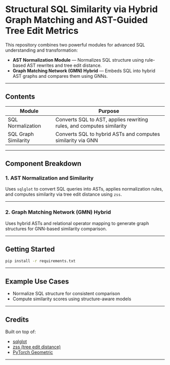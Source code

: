 # Structural SQL Similarity via Hybrid Graph Matching and AST-Guided Tree Edit Metrics

This repository combines two powerful modules for advanced SQL understanding and transformation:

* **AST Normalization Module** — Normalizes SQL structure using rule-based AST rewrites and tree edit distance.
* **Graph Matching Network (GMN) Hybrid** — Embeds SQL into hybrid AST graphs and compares them using GNNs.

---

## Contents

| Module               | Purpose                                                               |
| -------------------- | --------------------------------------------------------------------- |
| SQL Normalization    | Converts SQL to AST, applies rewriting rules, and computes similarity |
| SQL Graph Similarity | Converts SQL to hybrid ASTs and computes similarity via GNN           |

---

## Component Breakdown

### 1. AST Normalization and Similarity

Uses `sqlglot` to convert SQL queries into ASTs, applies normalization rules, and computes similarity via tree edit distance using `zss`.

---

### 2. Graph Matching Network (GMN) Hybrid

Uses hybrid ASTs and relational operator mapping to generate graph structures for GNN-based similarity comparison.

---

## Getting Started

```bash
pip install -r requirements.txt
```

---

## Example Use Cases

* Normalize SQL structure for consistent comparison
* Compute similarity scores using structure-aware models

---

## Credits

Built on top of:

* [sqlglot](https://github.com/tobymao/sqlglot)
* [zss (tree edit distance)](https://github.com/timtadh/zhang-shasha)
* [PyTorch Geometric](https://github.com/pyg-team/pytorch_geometric)

---
